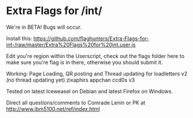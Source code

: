 Extra Flags for /int/
==========

We're in BETA! Bugs will occur.

Install this: https://github.com/flaghunters/Extra-Flags-for-int-/raw/master/Extra%20Flags%20for%20int.user.js

Edit you're region within the Userscript, check out the flags folder here to make sure you're flag is in there, otherwise you should submit it.

Working:
Page Loading, QR posting and Thread updating for
loadletters v2 (no thread updating yet)
zixaphirs appchan
ccd0s v3

Tested on latest Iceweasel on Debian and latest Firefox on Windows.

Direct all questions/comments to Comrade Lenin or PK at http://www.ibm5100.net/ref/index.html

